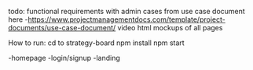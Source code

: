 todo:
functional requirements with admin cases from use case document here -https://www.projectmanagementdocs.com/template/project-documents/use-case-document/
video
html mockups of all pages

How to run: 
cd to strategy-board
npm install
npm start


-homepage
-login/signup
-landing
